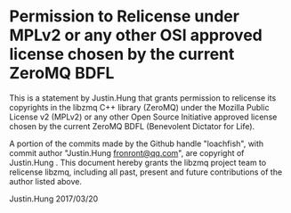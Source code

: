 # Permission to Relicense under MPLv2 or any other OSI approved license chosen by the current ZeroMQ BDFL

This is a statement by Justin.Hung
that grants permission to relicense its copyrights in the libzmq C++
library (ZeroMQ) under the Mozilla Public License v2 (MPLv2) or any other
Open Source Initiative approved license chosen by the current ZeroMQ
BDFL (Benevolent Dictator for Life).

A portion of the commits made by the Github handle "loachfish", with
commit author "Justin.Hung fronront@qq.com", are copyright of Justin.Hung .
This document hereby grants the libzmq project team to relicense libzmq,
including all past, present and future contributions of the author listed above.

Justin.Hung
2017/03/20